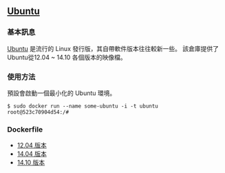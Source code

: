 ## [Ubuntu](https://registry.hub.docker.com/_/ubuntu/)

### 基本訊息
[Ubuntu](https://en.wikipedia.org/wiki/Ubuntu) 是流行的 Linux 發行版，其自帶軟件版本往往較新一些。
該倉庫提供了 Ubuntu從12.04 ~ 14.10 各個版本的映像檔。

### 使用方法
預設會啟動一個最小化的 Ubuntu 環境。
```
$ sudo docker run --name some-ubuntu -i -t ubuntu
root@523c70904d54:/#
```

### Dockerfile
* [12.04 版本](https://github.com/tianon/docker-brew-ubuntu-core/blob/2b105575647a7e2030ff344d427c3920b89e17a9/precise/Dockerfile)
* [14.04 版本](https://github.com/tianon/docker-brew-ubuntu-core/blob/2b105575647a7e2030ff344d427c3920b89e17a9/trusty/Dockerfile)
* [14.10 版本](https://github.com/tianon/docker-brew-ubuntu-core/blob/2b105575647a7e2030ff344d427c3920b89e17a9/utopic/Dockerfile)
